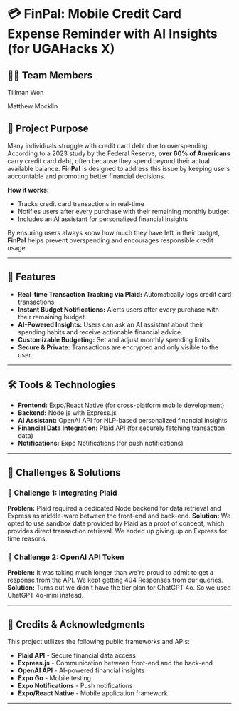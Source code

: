 # 💳 FinPal: Mobile Credit Card Expense Reminder with AI Insights (for UGAHacks X)

## 👨‍💻 Team Members
Tillman Won

Matthew Mocklin

## 📌 Project Purpose
Many individuals struggle with credit card debt due to overspending. According to a 2023 study by the Federal Reserve, **over 60% of Americans** carry credit card debt, often because they spend beyond their actual available balance. **FinPal** is designed to address this issue by keeping users accountable and promoting better financial decisions.

**How it works:**
- Tracks credit card transactions in real-time
- Notifies users after every purchase with their remaining monthly budget
- Includes an AI assistant for personalized financial insights

By ensuring users always know how much they have left in their budget, **FinPal** helps prevent overspending and encourages responsible credit usage.

---

## 🚀 Features
- **Real-time Transaction Tracking via Plaid:** Automatically logs credit card transactions.
- **Instant Budget Notifications:** Alerts users after every purchase with their remaining budget.
- **AI-Powered Insights:** Users can ask an AI assistant about their spending habits and receive actionable financial advice.
- **Customizable Budgeting:** Set and adjust monthly spending limits.
- **Secure & Private:** Transactions are encrypted and only visible to the user.

---

## 🛠️ Tools & Technologies
- **Frontend:** Expo/React Native (for cross-platform mobile development)
- **Backend:** Node.js with Express.js
- **AI Assistant:** OpenAI API for NLP-based personalized financial insights
- **Financial Data Integration:** Plaid API (for securely fetching transaction data)
- **Notifications:** Expo Notifications (for push notifications)

---

## 🚧 Challenges & Solutions
### 🔴 Challenge 1: Integrating Plaid
**Problem:** Plaid required a dedicated Node backend for data retrieval and Express as middle-ware between the front-end and back-end.
**Solution:** We opted to use sandbox data provided by Plaid as a proof of concept, which provides direct transaction retrieval. We ended up giving up on Express for time reasons.

### 🔴 Challenge 2: OpenAI API Token
**Problem:** It was taking much longer than we're proud to admit to get a response from the API. We kept getting 404 Responses from our queries.
**Solution:** Turns out we didn't have the tier plan for ChatGPT 4o. So we used ChatGPT 4o-mini instead.

---

## 📜 Credits & Acknowledgments
This project utilizes the following public frameworks and APIs:
- **Plaid API** - Secure financial data access
- **Express.js** - Communication between front-end and the back-end
- **OpenAI API** - AI-powered financial insights
- **Expo Go** - Mobile testing
- **Expo Notifications** - Push notifications
- **Expo/React Native** - Mobile application framework

---

